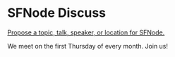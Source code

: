 SFNode Discuss
==============

[Propose a topic, talk, speaker, or location for SFNode.](https://github.com/sfnode/discuss/issues)

We meet on the first Thursday of every month. Join us!

